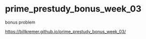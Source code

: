 # prime_prestudy_bonus_week_03
bonus problem

https://billkremer.github.io/prime_prestudy_bonus_week_03/
